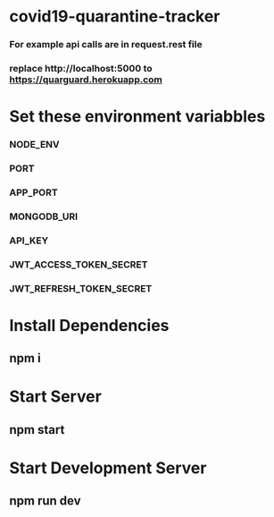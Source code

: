 # covid19-quarantine-tracker

### For example api calls are in request.rest file
### replace http://localhost:5000 to https://quarguard.herokuapp.com

# Set these environment variabbles
### NODE_ENV
### PORT
### APP_PORT
### MONGODB_URI
### API_KEY
### JWT_ACCESS_TOKEN_SECRET
### JWT_REFRESH_TOKEN_SECRET


# Install Dependencies
## npm i

# Start Server
## npm start

# Start Development Server
## npm run dev